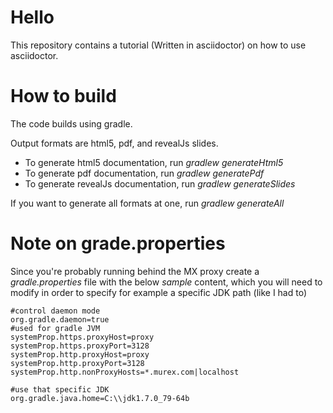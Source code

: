 # Hello

This repository contains a tutorial (Written in asciidoctor) on how to use asciidoctor.

# How to build

The code builds using gradle.

Output formats are html5, pdf, and revealJs slides.

* To generate html5 documentation, run *gradlew generateHtml5*
* To generate pdf documentation, run *gradlew generatePdf*
* To generate revealJs documentation, run *gradlew generateSlides*

If you want to generate all formats at one, run *gradlew generateAll*

# Note on grade.properties

Since you're probably running behind the MX proxy create a *gradle.properties* file with the below *sample* content, which you will need to modify in order to specify for example a specific JDK path (like I had to)

```
#control daemon mode
org.gradle.daemon=true
#used for gradle JVM
systemProp.https.proxyHost=proxy
systemProp.https.proxyPort=3128
systemProp.http.proxyHost=proxy
systemProp.http.proxyPort=3128
systemProp.http.nonProxyHosts=*.murex.com|localhost

#use that specific JDK
org.gradle.java.home=C:\\jdk1.7.0_79-64b
```
